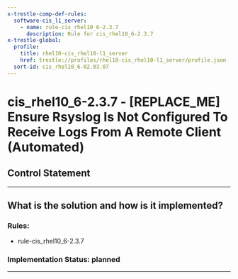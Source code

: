 ```yaml
---
x-trestle-comp-def-rules:
  software-cis_l1_server:
    - name: rule-cis_rhel10_6-2.3.7
      description: Rule for cis_rhel10_6-2.3.7
x-trestle-global:
  profile:
    title: rhel10-cis_rhel10-l1_server
    href: trestle://profiles/rhel10-cis_rhel10-l1_server/profile.json
  sort-id: cis_rhel10_6-02.03.07
---
```


# cis_rhel10_6-2.3.7 - \[REPLACE_ME\] Ensure Rsyslog Is Not Configured To Receive Logs From A Remote Client (Automated)

## Control Statement

______________________________________________________________________

## What is the solution and how is it implemented?

<!-- For implementation status enter one of: implemented, partial, planned, alternative, not-applicable -->

<!-- Note that the list of rules under ### Rules: is read-only and changes will not be captured after assembly to JSON -->

<!-- Add control implementation description here for control: cis_rhel10_6-2.3.7 -->

### Rules:

  - rule-cis_rhel10_6-2.3.7

### Implementation Status: planned

______________________________________________________________________
